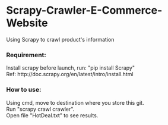 # Scrapy-Crawler-E-Commerce-Website
Using Scrapy to crawl product's information
<h3>Requirement:</h3>
Install scrapy before launch, run: "pip install Scrapy" <br/>
Ref: http://doc.scrapy.org/en/latest/intro/install.html <br/>

<h3>How to use:</h3>
Using cmd, move to destination where you store this git.<br/>
Run "scrapy crawl crawler".<br/>
Open file "HotDeal.txt" to see results.<br/>
